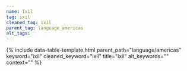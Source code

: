 ```yaml
---
name: Ixil
tag: ixil
cleaned_tag: ixil
parent_tag: language_americas
alt_tags: 
---
```


{% include data-table-template.html 
  parent_path="language/americas" 
  keyword="ixil" 
  cleaned_keyword="ixil" 
  title="Ixil"
  alt_keywords=""
  context=""
%}

